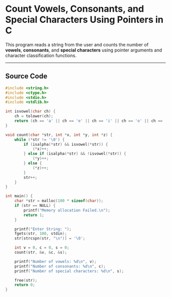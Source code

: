 #  Count Vowels, Consonants, and Special Characters Using Pointers in C

This program reads a string from the user and counts the number of **vowels**, **consonants**, and **special characters** using pointer arguments and character classification functions.

---

##  Source Code

```c
#include <string.h>
#include <ctype.h>
#include <stdio.h>
#include <stdlib.h>

int isvowel(char ch) {
    ch = tolower(ch);
    return (ch == 'a' || ch == 'e' || ch == 'i' || ch == 'o' || ch == 'u');
}

void count(char *str, int *x, int *y, int *z) {
    while (*str != '\0') {
        if (isalpha(*str) && isvowel(*str)) {
            (*x)++;
        } else if (isalpha(*str) && !isvowel(*str)) {
            (*y)++;
        } else {
            (*z)++;
        }
        str++;
    }
}

int main() {
    char *str = malloc(100 * sizeof(char));
    if (str == NULL) {
        printf("Memory allocation Failed.\n");
        return 1;
    }

    printf("Enter String: ");
    fgets(str, 100, stdin);
    str[strcspn(str, "\n")] = '\0';

    int v = 0, c = 0, s = 0;
    count(str, &v, &c, &s);

    printf("Number of vowels: %d\n", v);
    printf("Number of consonants: %d\n", c);
    printf("Number of special characters: %d\n", s);

    free(str);
    return 0;
}
